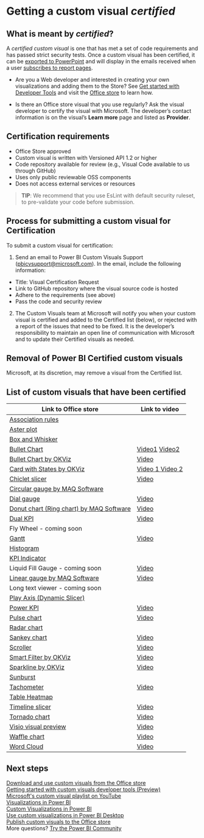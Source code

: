 <properties
   pageTitle="Certify a custom visualization"
   description="Description and process for approving and certifying a custom visualization"
   services="powerbi"
   documentationCenter=""
   authors="mihart"
   manager="erikre"
   backup=""
   editor=""
   tags=""
  featuredVideoId=""
  qualityFocus="no"
   qualityDate=""/>

<tags
   ms.service="powerbi"
   ms.devlang="NA"
   ms.topic="article"
   ms.tgt_pltfrm="NA"
   ms.workload="powerbi"
   ms.date="09/27/2017"
   ms.author="mihart"/>
# Getting a custom visual *certified*

## What is meant by *certified*?
A *certified custom visual* is one that has met a set of code requirements and has passed strict security tests.  Once a custom visual has been certified, it can be  [exported to PowerPoint](powerbi-service-publish-to-powerpoint.md) and will display in the emails received when a user [subscribes to report pages](powerbi-service-subscribe-to-report.md).

- Are you a Web developer and interested in creating your own visualizations and adding them to the Store? See [Get started with Developer Tools](powerbi-custom-visuals-getting-started-with-developer-tools.md) and visit the [Office store](powerbi-custom-visuals-office-store.md) to learn how.

- Is there an Office store visual that you use regularly? Ask the visual developer to certify the visual with Microsoft.  The developer’s contact information is on the visual’s **Learn more** page and listed as **Provider**.


##  Certification requirements
- Office Store approved    
- Custom visual is written with Versioned API 1.2 or higher    
- Code repository available for review (e.g., Visual Code available to us through GitHub)    
- Uses only public reviewable OSS components    
- Does not access external services or resources    


>**TIP**: We recommend that you use EsLint with default security ruleset, to pre-validate your code before submission.

##    Process for submitting a custom visual for Certification

To submit a custom visual for certification:

1. Send an email to Power BI Custom Visuals Support (pbicvsupport@microsoft.com). In the email, include the following information:    
  - Title: Visual Certification Request    
  - Link to GitHub repository where the visual source code is hosted    
  - Adhere to the requirements (see above)    
  - Pass the code and security review    

2. The Custom Visuals team at Microsoft will notify you when your custom visual is certified and added to the Certified list (below), or rejected with a report of the issues that need to be fixed. It is the developer’s responsibility to maintain an open line of communication with Microsoft and to update their Certified visuals as needed.

##  Removal of Power BI Certified custom visuals
Microsoft, at its discretion, may remove a visual from the Certified list.  


##    List of custom visuals that have been certified

|Link to Office store  | Link to video |
|---------|---------|
|[Association rules](https://appsource.microsoft.com/en-us/product/power-bi-visuals/WA104380815) |   |
|[Aster plot](https://appsource.microsoft.com/en-us/product/power-bi-visuals/WA104380759?src=office&tab=Overview) |   |
|[Box and Whisker](https://appsource.microsoft.com/product/power-bi-visuals/WA104380831?src=office&tab=Overview) |   |
|[Bullet Chart](https://store.office.com/en-us/app.aspx?assetid=WA104380755) |  [Video1](https://youtu.be/AOlsFYkfkcw)   [Video2](https://youtu.be/AQvd2FhRyCI)|
|[Bullet Chart by OKViz](https://store.office.com/bullet-chart-by-okviz-WA104380953.aspx) | [Video](https://youtu.be/mtvUNl9bMjA) |
|[Card with States by OKViz](https://store.office.com/card-with-states-by-okviz-WA104380967.aspx) |[Video 1  ](https://youtu.be/myiX0BmZd8U) [Video 2](https://youtu.be/AOlsFYkfkcw) |
|[Chiclet slicer](https://store.office.com/chiclet-slicer-WA104380756.aspx)  |[Video](https://youtu.be/iYOkJ1APueY) |
|[Circular gauge by MAQ Software](https://appsource.microsoft.com/product/power-bi-visuals/WA104380837?tab=Overview)  |   |
|[Dial gauge](https://appsource.microsoft.com/en-us/product/power-bi-visuals/WA104381184)  |[Video](https://youtu.be/AOlsFYkfkcw)  |(https://appsource.microsoft.com/product/power-bi-visuals/WA104380831?src=office&tab=Overview) |   |
[Donut chart (Ring chart) by MAQ Software](https://appsource.microsoft.com/product/power-bi-visuals/WA104380824?tab=Overview)  | [Video](https://youtu.be/pDToHDFHnq8) |
|[Dual KPI](https://store.office.com/dual-kpi-WA104380774.aspx)  | [Video](https://youtu.be/821o0-eVBXo?list=PL1N57mwBHtN1vIjfvuBIzZllrmKo-Vz6x)    |
|Fly Wheel - coming soon |   |
|[Gantt](https://store.office.com/gantt-WA104380765.aspx)  |[Video](https://youtu.be/qJ7s_KrGiUU)  |
|[Histogram](https://store.office.com/histogram-chart-WA104380776.aspx)  |  |
|[KPI Indicator](https://store.office.com/kpi-indicator-WA104380832.aspx)   | |
|Liquid Fill Gauge - coming soon  | [Video](https://youtu.be/wQ51TTqIZc4)  |
|[Linear gauge by MAQ Software](https://appsource.microsoft.com/en-us/product/power-bi-visuals/WA104380821?src=office&tab=Overview)  | [Video](https://youtu.be/AOlsFYkfkcw)  |
|Long text viewer - coming soon  |   |
|[Play Axis (Dynamic Slicer)](https://store.office.com/play-axis-dynamic-slicer-WA104380981.aspx) |   |
|[Power KPI](https://appsource.microsoft.com/product/power-bi-visuals/WA104381083)  | [Video](https://youtu.be/IvfIP3E6-1Q)  |
|[Pulse chart](https://appsource.microsoft.com/en-us/product/power-bi-visuals/WA104381006?src=office&tab=Overview) | [Video](https://www.youtube.com/watch?v=DQWdcQtjDVw)  |
|[Radar chart](https://store.office.com/radar-chart-WA104380771.aspx) |   |
|[Sankey chart](https://store.office.com/app.aspx?assetid=WA104380777.aspx)  | [Video](https://youtu.be/WWP9wVUHGaA) |
|[Scroller](https://store.office.com/scroller-WA104381018.aspx) |[Video](https://youtu.be/uhRFQF2cGSY)  |
|[Smart Filter by OKViz](https://store.office.com/smart-filter-by-okviz-WA104380859.aspx) | [Video](https://youtu.be/gcJsDDRQq28) |
|[Sparkline by OKViz](https://appsource.microsoft.com/en-us/product/power-bi-visuals/WA104380910?src=office&tab=Overview) | [Video](https://youtu.be/0m3Vnvso9tY)  |
|[Sunburst](https://appsource.microsoft.com/en-us/product/power-bi-visuals/WA104380767?src=office&tab=Overview)  |   |
|[Tachometer](https://store.office.com/tachometer-WA104380937.aspx?)   | [Video](https://www.youtube.com/watch?v=C3OXdETbS9o)|
|[Table Heatmap](https://store.office.com/table-heatmap-WA104380818.aspx)     |   |
|[Timeline slicer](https://store.office.com/timeline-slicer-WA104380786.aspx)    | [Video](https://youtu.be/ozMtZ4_NZ10)|
|[Tornado chart](https://store.office.com/tornado-chart-WA104380768.aspx) | [Video](https://youtu.be/AQvd2FhRyCI) |
|[Visio visual preview](https://store.office.com/visio-visual-preview-WA104381132.aspx)    |  [Video](https://www.youtube.com/watch?v=dCcd7rftjZA&list=PL1N57mwBHtN1vIjfvuBIzZllrmKo-Vz6x&index=2)   |
|[Waffle chart](https://appsource.microsoft.com/en-us/product/power-bi-visuals/WA104381049?src=office&tab=Overview) | [Video](https://youtu.be/1vRqYUsm3Vk)  |
| [Word Cloud](https://store.office.com/word-cloud-WA104380752.aspx?) |[Video](https://www.youtube.com/watch?v=AblTenl9fqo)|



## Next steps

[Download and use custom visuals from the Office store](powerbi-custom-visuals-office-store.md)  
[Getting started with custom visuals developer tools (Preview)](powerbi-custom-visuals-getting-started-with-developer-tools.md)      
[Microsoft's custom visual playlist on YouTube](https://www.youtube.com/playlist?list=PL1N57mwBHtN1vIjfvuBIzZllrmKo-Vz6x)  
[Visualizations in Power BI](powerbi-service-visualizations-for-reports.md)  
[Custom Visualizations in Power BI](powerbi-custom-visuals.md)  
[Use custom visualizations in Power BI Desktop](powerbi-custom-visuals-use.md)  
[Publish custom visuals to the Office store](powerbi-developer-office-store.md)  
More questions? [Try the Power BI Community](http://community.powerbi.com/)

